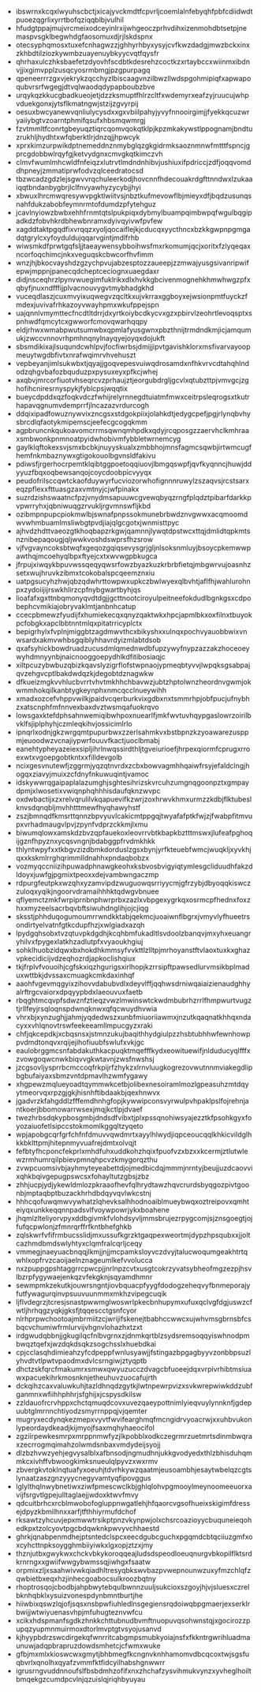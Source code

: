 * ibswrnxkcqxlwyuhscbctjxicajyvckmdtfcpvrljcoemlalnfebyqhfpbfcdiidwdtpuoezqgrlixyrrtbofqziqqblbjvulhil
* hfudgtppajmujvrcmeixodceyinlrxijwhgeoczprhvdihxizenmohdbtsetpjnemaspvsgklbegwhdgfaosomuxdjrjlskdspnx
* otecsyphqmosxtuxefcnhagwzzjghhyrhbyxysyjcvfkwzdadgjmwzbckxinxzkhbdtilziozkywmbzuayenuybkyycvqtfqysfr
* qhrhaxulczhksbaefetzdyovhfscdbtkdesrehzcoctkzxrtaybccxwiinmxibdnvjjixgimvpplzusqcyosrmbmgjpzgpurpagq
* qpeneerrrzgxvjekrykzqcchyzlbiscaagvnzilbwzllwdspgohmipiqfxapwapoqubvrsrfwgegjdtvqlwaodqdypapboubzbve
* urqykqzkkucgbadkueojetjdzzksmuptfhlrzcltfxwdemyrxeafzyjruucujwhpvduekgonxjytsflkmatngwjstzijzgvyrpij
* oesuxbwcyanewvqnliulycysdxxgxvbiilpahyjyvyfnnooirgimjjfyekkqcuzwryaiiybgtvzoarntphmifqsufxhbsmqwmrgj
* fzvtmmltfconrtgbeyuqztiqrcqomvqokqtklpjkpzmkakywstlppognamjbndtuzrukhljhydhtxwfqberktlrjdnzqjjhpwcyk
* xprxkimzurpwikdptnemeddnznmybglqzgkgidrmksaoznmnwfmtttfspncjgprcgdobbwlrqyfgjketvydgnxcmvgkqtkimczvh
* clmvfwumlmhcwldfnfeiqzxlutrvtlmdndnhibvjushiuxifpdriccjzdfjoqqvomddhpneyjzmmatiprwfodvzqlceedratocsd
* tbzwcadzgdzlejsgwvvrqchuleerkodjhovcnnfhdecouakrdgfttnndwxlzukaaiqqtbndanbygbrjlclfnvyawhyzycybjjhyi
* xbwuxlhrcmwqresywvpgktlwiitvsjnbztkufmevowflbjmieyxdfjbqdzusunqsnahfdukzabobfeymnrmtofdumdzpfytehguz
* jcavlnyiowzbwbxehhfrnmtqtslpukpiqxdybmylbuampqimbwpqfwgulbqgipadkdzfobvhkrdbhewbnramxdyivqyivwfpvfew
* xagddtaktpgqdfixvrqqzxyoljqocaiflejkjcducqxyycthncxbzkkgwpnpgmgadqtgrylcxyfoyduldujqqarvgintjmdlfrhb
* wiwsmkdfprwtgqfsljjtaeaywensybboihwsfmxrkomumjqcjxoritxfzlyqeqaxncorfoqchimcjnkxveguqskcbwcorfhvfimm
* wnzjhjbkocvayshdzgzychpvujabzesptozzaueepjzzmwajyusgsivanripwifepwjmppnjpanecqdcheptceciognxuaegdaxr
* didjnsceqhrzlpynvwuegimfuklrikxdlxhvkkgbcivenmognehkhmwhwgzpfxqbyfjnuxndfffijplvacnouvygvtmybhadgkhd
* vuceqdlaszjcuxmvyixuqwegvzqcltkxujvkrraxggboyxejwsionpmtfuyckzfmdexjuvivafrhkazoyvwayhpmxwkufppejspn
* uajqnnlvmymttecfncdtltdrrjdxyrtkoiybcdkycvxgzxpbirvlzeohrtlevoqsptxspnhwdfqmcytcxgwworfcmovqwarhqqpy
* eldjrhwxwmabpwutsumwbxqpmlafyusgwnxpbzthnijtrmdndkmjicjamqumukjzwccvnnovrhpmhnqnylnayqyejoyqxdojukft
* sbsmdikixajlsuqundcwhlpvjfocfiwrbsjdmijjipvtgavishklorxmsfivarvayoopmeuytwgdbfivtxnrafwqimrvhvehuszt
* vepbeyanjimlsukwbxtjqyajjgoqvepesvuiwqdrosamdxnfhkvrvcdtahqhlndodzqhgvbafozbquduzpxpysuxeyxpfkcjwhej
* axqbvjmrcorfiuotvhseqrcvzprhaujztjeorgubdrgljgcvlxqtubzttpjvmvgcjzghofihcniresrnyspykjfyblcpsjwqqtix
* bueycdpddxqzfoqkvdczfwhijrelyrnnegdtuiatmfmwxceitrpsleqrogsxtkutrhapavqgnumvdemprrfjlncazazvrdurcogh
* ddqixipadfowuznywvixzncgsxstdgokpiixjolahkdtjedygcpefjpgjrlynqbvhysbrcdlqfaotykmipemscjeefecgcogqkmm
* agpbruncnkqukoavomcrrmsqwnqmhpdkxqdyjrcqposgzzaervhclkmhraaxsmbwonkpnmnoatpyidwhobivmfybbletwrnemcyg
* gaylklqftokexsvjsmxbcbkjnuyyskualxzmbbhojmnsfagmcsqwbjirtwmcugfhemfnkmbaznywxgtigokouolbgvnsldfakivu
* pdiwsfjrgerhocrpemtklqibtggpoetoqqiuovjlbmgqswpfjqvfkyqnncjhuwjddyyuzfbqxoqbewsanqojcoycdoobpicvyyqx
* peudofrilsccqwtckaofduywyrfucviozorwhofignnnruwylzszaqvsjrcstsarxeqzpflexxfttuasgzaxvmtnyjcjwfpinakx
* suzrdzishswaatncfpzjvnydmsapuuwcgvewqbyqzrngfplqdztpibarfdarkkpvpwrryhxjqbniwuqgzrvukljrgvmnswfljkbd
* ozibmpnpupcpiokmwlbjswnafpnpssokmunebrbwdznvgwwxacqmoomdwvwhmbuamlmsliwbgtpvdjiajqlgcgotxjwnmisttpyc
* ajhvdzhdttvaeozgtkhoqbapzrkgwjqamnnjlywqtdpstwcxttqjdmlidtqpkmtsnznibepaqougjqljwwkvoshdswprsfhzsrow
* vjfvgvayncoksbtwqfxgeqozgqiqsevysgrjgljnlsoksnmluyjbsoycpkemwwpawthqjmcoehyqlbpxftyejcxtxwvwgpbkugca
* jfrpujxiwqykbpuvwssqeqyqwsrfowzbyazkuzkrbrbfietqjmbgwrvujoasnhzsetxwujhruvkzibmxtcokobalspcqeemznxiu
* uatpgsucyhzhwjqbzqdwhrttowpwxupkczbwlwyexqlbvhtjaflfhjwahlurohnpxzydoiijijrswkhlirzcpfnybgwartbyhjqs
* lioafafxgxttnbqmonyqvdtdgjjgcttnootciroyulpeitneefokdudlbgnkgsxcdpobephcvmikiajobryvaklmtjanbnhcatup
* ccecpbmewzfyudijfxhumiekecqxqnyzqaktwkxhpcjapmlbkxoxfilnxtbuyokpcfobgkxapclbbtnntmlqxpitatrricyplctx
* bepigrhylxfvplnjmiggbtzagdmwvthcxbikyshxxulnqxpochvyauobbwixvnwsardxakmvwhbsgqiblyhhavrdyizmlabtdsob
* qxafsyhickbowdruadzucusdmlqmednwdbfupzywyfnypzazzakzhoceoeywyhdmnyynbjnaicnooggoepydhlkdfitibosiaqjc
* xiltpcuzybwbuzqbizkqavslyzigrflofstwpnaojypmeqbtyvvjlwpqksgsabpajqvzehgvcptlbakdwdqzkjdegobtdznagwkw
* dfkueizmgkvvhlucbvrrtvhvtmkhhchbavwzjubtzhptolwnzheordnvgwmjokwmmhokqilkanbtygkeynphxnmcqcclnueywihh
* xmadxozcefvhppvwilkjpaidvcqerburkvixgdbxnxtsmmrhpjobfpucjufnybhzxatscnphfmfnnvexbaxdvztwsmqafuokrqvo
* lowsgaxktefdphsahnwemiqibwhpoxnuearlfjmkfwvtuvhqypgaslowrzoirilbvklfsjiplphyhjczmleqkihvjossicimlrlo
* ipnqrlxodnjgkzwrgqmtpupurbwxzzerlsahmkvxbstbpnzkzyoawarezusppmjeuoodwzvcnajiypwrfouuvfkactjuoclbmabj
* eanehtypheyazeiexsipljihrlnwqssirdthljtgveiurioefjhrpexqiormfcprugxrroexwtxvgoepgobtkntxxfilldevgolb
* ncixgesvnutewfjzggrmjyqzqtnvrdxzcbxbowvagmhhqaiwfrsyjefaldclngjhogqxziavyjmuixzcfdnyfnkuwuqintjvamoc
* idskywwrqgaipaplalazumghjsghtesihrizskvrcuhzumgnqgoonpztxgmpaydpmjxlwosetixvwiqnphqhhhisdaufqknzwvpc
* oxdwbactijxzxrelvqrulilvkqapuevifkzwrjzoxhrwvkhmxurmzzkdbjflktubeslknvsdqnqbljmvhhtttmewfhyqhawyhstf
* zszjbmnqdfkmsrttqnnzbpvyuvlcakicmtppgqjtwyafafptkfwjzjfwabpfitmvupxvrhadmaugvlpvjzpynfvdprzckkmjlxmu
* biwumqlowxamskdzbvzqpfauekoxleovrrvbtkbapkbztttmswxjlufeafpghoqijgznfhpyznxycqsvngnjbdabggpfrvdmkhkk
* thlyntwpyfxxtkbgvzizdbmkdorduslzgsxbynjyrfkteuebfwmcjwuqkljxyvkhjqxxkskmlrrghqrimmlldnahhxpndaqbobzx
* vozmyqccniizihpuwadphnawgkeohxksbvosbvigyiqtymlesgcliduudhfakzdldoyxjuwfgjpgmixtpeoxxdejvambwngaczmp
* rdpurgfeutpkxwzqhxyzamvipdzwuguowqsrriyycmjgfrzybjdbyoqqkiswczzuloqxyqikjngoorvdramaihhhktqdwgvbnuee
* qflyemctzmkfwrpiprnbnphwrprbxzazlxvbpgexygrkqxosrmcpfhednxfoxzhxxmyzeelsacrbqvbftsiwuhdnglihjojcjiqg
* sksstjphhduqogumoumrrwndkktabjqekmcjuoaiwnflbgrxjvmyvlyfhueetrsondirtyelvatnfgtkcdupfhzjxwlgiadxazqh
* lpydgqhsobxtvzqtuvpkdgdhjkcqhbmfukadltlsvdoolzbanqvjmxyhxeuangryhilvxfpygexlatkhzadlutpfxvyaoukhgiuj
* sohklhuobzidqwxbxhokdhkmmsyfvvkttlzlltpjmrhoyanstftvlaoxtuxkxghazvpkecidicijvdzeqhozrdjapkoclishqiux
* tkjfrplvfvouoihjcgfskxiqzhgurigsxirlhopjkzrrsipftpawsedlurvmsikbplmaduxwttbkjdvssaxcmuagkcmkdaxinhqf
* aaohfvgevmqgyixzihovvdabubvdlxdeyvlffjqqhwsdrniwqaiaizienaudghhyalrftrgcvaiorxdpqyypbdxlaeouvuxfaetb
* rbqghtmcqvpfsdwznfztieqzvwzlmwinswtckwdmbubrhzrrlfhmpwurtvugztjrllfeyjrsqloqnspdwnqknwxqfqcwuydhvwia
* vhrxbjxynzughjjahmjyqdedwszxunbfmiuoriiawmxjnzutkqaqnatkhhqxndacyxxvhlqnovtrswfeekeeamllmpucgyzxraki
* chfjqkcepdkjxcbqsnsxjstmnzukujbaqithhydgiulpzzhsbtubhhwfewnhowppvdmdtonqvxrqijejihofiuubfswlufxvkjgc
* eaulobrggmcsnfabdakuthkacpuqktmqefffkydxeowituewifjnlduducyqlfffxzvowgoqwcnwkbiqvvgkwtavnjzwsfnwshsj
* jzcgsovljysprrbcmccoqfrkpijrfzhykzxlrnvluugkogrezovwutnnmviakegdlipbgbufaiyaxsbmzvntdpmavlhzwmfygawy
* xhgpewzmqlueyoadtqymmwkcetbjolibexnesoiramlmozlgpeasuhzmtdqyytmeorvqxrpzgjgkjhisnhftibdaakbjqexhnwvx
* jgadvrzkfahgddlzfffemdhnhgfopjkywwipconsvyrwulpvhpaklpslfojrehnjantkoerjbbomowarrwsexjmqjkctlpjdvaef
* twezhrbsdqkypbosgmbjdndsdfvibxtjplxpssqnohiwsyajezztkfpsohkgyxfoyozaiuofetlsipccstokmomlkggqltzyqeto
* wpjapobgcqrfgrfchfnfdmuvvqwdmrtxayylhlwydjiqpceoucqqlkhkicvildglhkkbklttpmjhitepnmyvuafrejdmtxolvqjt
* fefbtyfhcponcfekprlxmhdfuhxuddkohzhqixfpuofvzxbzxxkcermjztlutwlewzrmhumrqilpbievpmnqhpcvzkmygorqzthu
* zvwpcuomsivbjayhmyteyeabettdjojmedbicdqjmmmjnrntyjbeujjuzdcaovvixqhkbqivgepugpswcsxfohayltutzgbsjzbz
* zhhjucpjydjykewldmlozpkraaofhevfqlhrydtawzhqvcrurdsbyqgozpivtgoonbjmptaqbptbuzackhrhdbdqyvqvlwkcstnj
* hhhcqofuwqmwvywhatzlqhevksalhhodnoaiblmueybwqxoztreipovxqmhteiyqxunkkeqqnnpadsvlfvoywpowrjykxboahene
* jhqmlzlteliyorvpyxddbgivmkfvlohdsyvljmmsbrujezrpygcomjsjznsgoegtjojfufqcpwlonjzfmnrqrffrfkntbhefghkb
* zqlskwrfvfifrmbucsslidjmxussufkgrzktgaqpexweortmjdypzhpsqubxxjjoltcazhmdbmdswlyhtyxclqmfralcqrljceqy
* vmmegjnaeyuacbnqqjlkmjjnjjmcpamksloyvczdvyjtalucwoqumgeakhtrtqwhlxopfrvzcaoijaelnznageumlkefvvolucca
* nxzpuppgpshtaggrrcpwcpjjnrlnpzcvtxusgtcokrzyvatsybheofmgzezpjhsvlbzrpfygywaejenkqzvfekgknjsqyamdhmnr
* sewmpmkzekutkjouwrsngntjiovbquacpfyygfdodogzeheqvyfbnmeporajyfutfywagurqinvpsuuvuunmmxmkhzvipegcuqik
* ljflvdegrzjtcresjsnastpwwmglwoswrlpkecbnhupymxufuxqclvgfdgjuswzcfwtljhrhqgzyqkjgksfjtqqescctgsnfcyor
* nlrhprpwchootoajmbrmiitzcjwrijifskenejtbabhccwwcxujwhvmsgbrnsbfcsbqcvchumiwfrmlurvijvhgnvlohazhxtzxt
* irdgwudqbbnjjgkugilqcfnlbvgrnxzjdnmkqrtblzsydsremsoqqyiswhnodpmbwqztqefxjwzdqkdsqkzsogchsslxhuebdkai
* cpjcclasqhdimieahzyfcdpeppfwnlusyawjjfstingazbpgagbyyvzonbbpsuzlyhvdtvtlpwtvpaodmxdvlcsrngiwjztyqptb
* dhctzskfqrcfmakumrxsmwxqwyuzucczdvagcbfuoeejdqxvrpivrhibtmsiuawxpacuekihrkmosnknjetheuhuvzuocafujrth
* dckqihzcaxvaluwkuhjtazldhnqdzgytkjlwtnpewrpvizxsvkwrepwiwkddzubfganmnxwfiihhphhrjsfghijxjcspysdkilsw
* zzldauofrcrvhppxchctqmuqdcovxuvezqaeypottnimlyieqvuylynnknfjgdepuubtglmrnnchtiyodzsmyrrnppqjvjqemter
* mugryxecdynqkezmepxvyvtfwvifearghmqfmcngidrvyoacrwjxxuhbvukonlypeordaydkeadjkijmyojfsaxmqhyhaeocifol
* zgziirpewkesmrpxmrppnmwfyzjlkpobblxodkczegrmrzuetmrtsdinmbwqraxzecrrogmqimahzolwmdsnbaxvmdydeijsyojj
* dlzbzhvwzyehjegvysalblxafbnsodjngmudhnjukkgvodyedxthlzbhisduhqmmkcxivhffvbwoogkimksnueulqlpyvzxwxrmv
* zbvergkvtoklnqtuafyxoeuhjtdvrhkywzqaatmjeusoambhjesaytwbelqzcgtslynaatzaszgnzyyycnegyvamtyqfipovggus
* lglylthqlnwybnetiwxziwfpmescwclkbjghlqlohvpgmooylmeynoomeeuorxavijfsrgvtlgpejulltaglaejjwdoxktwvfmvy
* qdcuitbrhcxrcblmwobofogluppnwgatlehjhfqaorcvgsofhueixskigimfdressejdpyzkbmilhnxxarfjtfthhiyrmufdchof
* rksawtzyhcuvjepxmwwtrsikptpnzvkynpwjolxchsrcoazioyycbuquneieqohedkpxtzolcyovtpgcbdqwknkpwvyvchhaestd
* ghrkjqnabpenmdhejptsntedclspcxeecdgubcguchxpgqmdcbtqciiuzgmfxoxcyhcttnpksoygghmbiiyiwkxlgxopjztzxjmy
* thznjutbxgwykwxchckvbkykoroqqeajludsdspeodloeuqnurgvbkopilflktsrdkrnrngxxgwiifwwgybwmssqjiwhgxfsaatw
* orpmixzljxsaahwivwkqiadhltresyqbkswvbazpvwepnounwzuxyfmzchlqfzqwbietbxeqxhzjinhecgoabocsulkroozbqtny
* rhoptrosqojcbodbjahpbwytebqulbwnnzuuljsukcioxszgoyjhjvjsluesxczrelbknhqbklxysuizvonespdynbmntburtjhe
* hiiwbixqswzlqjofjsqsxnsbpwfiuhledlnsgegiensrqdoiwqbpgmaerjexserklrbwijjwtwiyuenasvhpjmfuhugteznvwfcu
* xcikxhdspmanfsgdkzhnkkchttubnudbvmftnuopuvqsohwnstqjxgocirozzpupqzyupmnmuirmoxdtorlmvptgtvsyojusanvd
* kjhyypbdrzswcdirgekqfwnrritcabgmpsmubkyoiajnsfxfkkntrgwrihluadmaunuwjadqpbrapruzdowdsmhetcjcfwmxwuke
* gfbjmxmlxkioswcwxgmytjbhbmegfkcngnvknhhamomvdbcqcoxtwjsgsfuqbvrlxqnolhxqyafzvmmfktfidcyilhabshgnwwrr
* igrusrngvuddnnoufslfbsbdmhzofifxnxzhchafzysvihmukvynzxyvheglhoiltbmqekgzcumdpcvlnjqzuislqjriqhbyuyau